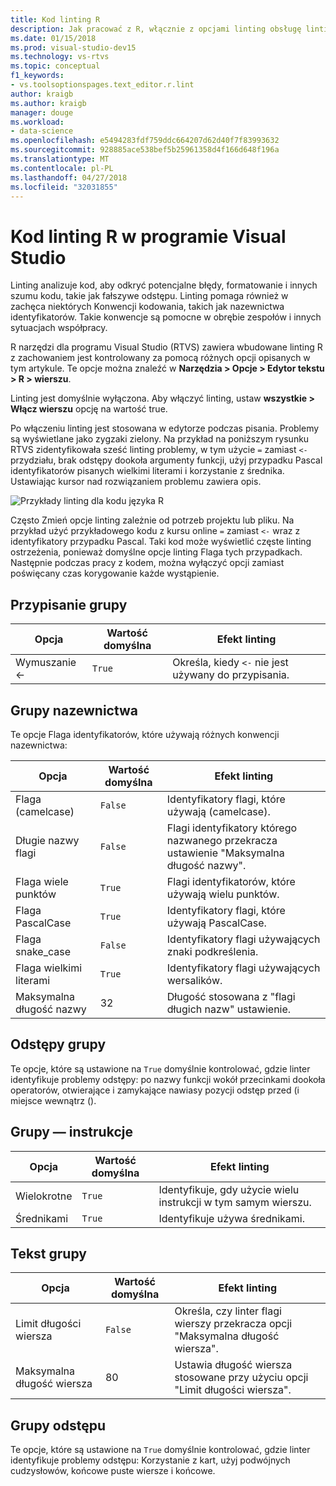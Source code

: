 ```yaml
---
title: Kod linting R
description: Jak pracować z R, włącznie z opcjami linting obsługę linting kompilacji w Visual Studio.
ms.date: 01/15/2018
ms.prod: visual-studio-dev15
ms.technology: vs-rtvs
ms.topic: conceptual
f1_keywords:
- vs.toolsoptionspages.text_editor.r.lint
author: kraigb
ms.author: kraigb
manager: douge
ms.workload:
- data-science
ms.openlocfilehash: e5494283fdf759ddc664207d62d40f7f83993632
ms.sourcegitcommit: 928885ace538bef5b25961358d4f166d648f196a
ms.translationtype: MT
ms.contentlocale: pl-PL
ms.lasthandoff: 04/27/2018
ms.locfileid: "32031855"
---
```

# <a name="linting-r-code-in-visual-studio"></a>Kod linting R w programie Visual Studio

Linting analizuje kod, aby odkryć potencjalne błędy, formatowanie i innych szumu kodu, takie jak fałszywe odstępu. Linting pomaga również w zachęca niektórych Konwencji kodowania, takich jak nazewnictwa identyfikatorów. Takie konwencje są pomocne w obrębie zespołów i innych sytuacjach współpracy.

R narzędzi dla programu Visual Studio (RTVS) zawiera wbudowane linting R z zachowaniem jest kontrolowany za pomocą różnych opcji opisanych w tym artykule. Te opcje można znaleźć w **Narzędzia > Opcje > Edytor tekstu > R > wierszu**.

Linting jest domyślnie wyłączona. Aby włączyć linting, ustaw **wszystkie > Włącz wierszu** opcję na wartość true.

Po włączeniu linting jest stosowana w edytorze podczas pisania. Problemy są wyświetlane jako zygzaki zielony. Na przykład na poniższym rysunku RTVS zidentyfikowała sześć linting problemy, w tym użycie `=` zamiast `<-` przydziału, brak odstępy dookoła argumenty funkcji, użyj przypadku Pascal identyfikatorów pisanych wielkimi literami i korzystanie z średnika. Ustawiając kursor nad rozwiązaniem problemu zawiera opis.

![Przykłady linting dla kodu języka R](media/linting-01.png)

Często Zmień opcje linting zależnie od potrzeb projektu lub pliku. Na przykład użyć przykładowego kodu z kursu online `=` zamiast `<-` wraz z identyfikatory przypadku Pascal. Taki kod może wyświetlić częste linting ostrzeżenia, ponieważ domyślne opcje linting Flaga tych przypadkach. Następnie podczas pracy z kodem, można wyłączyć opcji zamiast poświęcany czas korygowanie każde wystąpienie.

## <a name="assignment-group"></a>Przypisanie grupy

| Opcja | Wartość domyślna | Efekt linting |
| --- | --- | --- |
| Wymuszanie \<- | `True` | Określa, kiedy `<-` nie jest używany do przypisania. |

## <a name="naming-group"></a>Grupy nazewnictwa

Te opcje Flaga identyfikatorów, które używają różnych konwencji nazewnictwa:

| Opcja | Wartość domyślna | Efekt linting |
| --- | --- | --- |
| Flaga (camelcase) | `False` | Identyfikatory flagi, które używają (camelcase). |
| Długie nazwy flagi | `False` | Flagi identyfikatory którego nazwanego przekracza ustawienie "Maksymalna długość nazwy". |
| Flaga wiele punktów | `True` | Flagi identyfikatorów, które używają wielu punktów. |
| Flaga PascalCase | `True` | Identyfikatory flagi, które używają PascalCase. |
| Flaga snake_case | `False` | Identyfikatory flagi używających znaki podkreślenia. |
| Flaga wielkimi literami | `True` | Identyfikatory flagi używających wersalików. |
| Maksymalna długość nazwy | 32 | Długość stosowana z "flagi długich nazw" ustawienie. |

## <a name="spacing-group"></a>Odstępy grupy

Te opcje, które są ustawione na `True` domyślnie kontrolować, gdzie linter identyfikuje problemy odstępy: po nazwy funkcji wokół przecinkami dookoła operatorów, otwierające i zamykające nawiasy pozycji odstęp przed (i miejsce wewnątrz ().

## <a name="statements-group"></a>Grupy — instrukcje

| Opcja | Wartość domyślna | Efekt linting |
| --- | --- | --- |
| Wielokrotne | `True` | Identyfikuje, gdy użycie wielu instrukcji w tym samym wierszu. |
| Średnikami | `True` | Identyfikuje używa średnikami. |

## <a name="text-group"></a>Tekst grupy

| Opcja | Wartość domyślna | Efekt linting |
| --- | --- | --- |
| Limit długości wiersza | `False` | Określa, czy linter flagi wierszy przekracza opcji "Maksymalna długość wiersza". |
| Maksymalna długość wiersza | 80 | Ustawia długość wiersza stosowane przy użyciu opcji "Limit długości wiersza". |

## <a name="whitespace-group"></a>Grupy odstępu

Te opcje, które są ustawione na `True` domyślnie kontrolować, gdzie linter identyfikuje problemy odstępu: Korzystanie z kart, użyj podwójnych cudzysłowów, końcowe puste wiersze i końcowe.